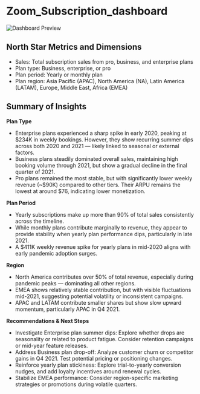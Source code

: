 # Zoom_Subscription_dashboard

![Dashboard Preview](https://user-images.githubusercontent.com/Zoom_dashboard.png)

## __North Star Metrics and Dimensions__
- Sales: Total subscription sales from pro, business, and enterprise plans
- Plan type: Business, enterprise, or pro
- Plan period: Yearly or monthly plan
- Plan region: Asia Pacific (APAC), North America (NA), Latin America (LATAM), Europe, Middle East, Africa (EMEA)

## __Summary of Insights__

__Plan Type__
- Enterprise plans experienced a sharp spike in early 2020, peaking at $234K in weekly bookings. However, they show recurring summer dips across both 2020 and 2021 — likely linked to seasonal or external factors.
- Business plans steadily dominated overall sales, maintaining high booking volume through 2021, but show a gradual decline in the final quarter of 2021.
- Pro plans remained the most stable, but with significantly lower weekly revenue (~$90K) compared to other tiers. Their ARPU remains the lowest at around $76, indicating lower monetization.

__Plan Period__
- Yearly subscriptions make up more than 90% of total sales consistently across the timeline.
- While monthly plans contribute marginally to revenue, they appear to provide stability when yearly plan performance dips, particularly in late 2021.
- A $411K weekly revenue spike for yearly plans in mid-2020 aligns with early pandemic adoption surges.

__Region__
- North America contributes over 50% of total revenue, especially during pandemic peaks — dominating all other regions.
- EMEA shows relatively stable contribution, but with visible fluctuations mid-2021, suggesting potential volatility or inconsistent campaigns.
- APAC and LATAM contribute smaller shares but show slow upward momentum, particularly APAC in Q4 2021.

__Recommendations & Next Steps__
- Investigate Enterprise plan summer dips: Explore whether drops are seasonality or related to product fatigue. Consider retention campaigns or mid-year feature releases.
- Address Business plan drop-off: Analyze customer churn or competitor gains in Q4 2021. Test potential pricing or positioning changes.
- Reinforce yearly plan stickiness: Explore trial-to-yearly conversion nudges, and add loyalty incentives around renewal cycles.
- Stabilize EMEA performance: Consider region-specific marketing strategies or promotions during volatile quarters.
